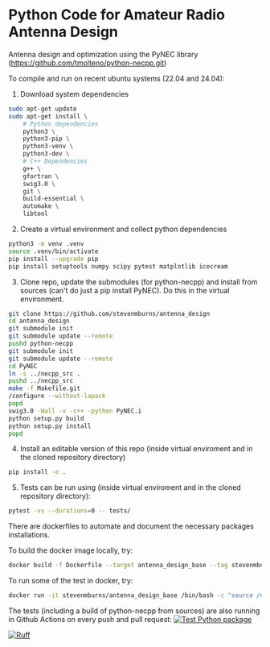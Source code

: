 # Python Code for Amateur Radio Antenna Design

Antenna design and optimization using the PyNEC library (https://github.com/tmolteno/python-necpp.git)

To compile and run on recent ubuntu systems (22.04 and 24.04):

1. Download system dependencies
```bash
sudo apt-get update
sudo apt-get install \
    # Python dependencies
    python3 \
    python3-pip \
    python3-venv \
    python3-dev \
    # C++ Dependencies
    g++ \
    gfortran \
    swig3.0 \
    git \
    build-essential \
    automake \
    libtool
```

2. Create a virtual environment and collect python dependencies
```bash
python3 -m venv .venv
source .venv/bin/activate
pip install --upgrade pip
pip install setuptools numpy scipy pytest matplotlib icecream
```

3. Clone repo, update the submodules (for python-necpp) and install from sources (can't do just a pip install PyNEC). Do this in the virtual environment.
```bash
git clone https://github.com/stevenmburns/antenna_design
cd antenna_design
git submodule init
git submodule update --remote
pushd python-necpp
git submodule init
git submodule update --remote
cd PyNEC
ln -s ../necpp_src .
pushd ../necpp_src
make -f Makefile.git
/configure --without-lapack
popd
swig3.0 -Wall -v -c++ -python PyNEC.i
python setup.py build
python setup.py install
popd
```

4. Install an editable version of this repo (inside virtual enviroment and in the cloned repository directory)
```bash
pip install -e .
```

5. Tests can be run using (inside virtual enviroment and in the cloned repository directory):
```bash
pytest -vv --durations=0 -- tests/
```

There are dockerfiles to automate and document the necessary packages installations.

To build the docker image locally, try:
```bash
docker build -f Dockerfile --target antenna_design_base --tag stevenmburns/antenna_design_base .
```
To run some of the test in docker, try:
```bash
docker run -it stevenmburns/antenna_design_base /bin/bash -c "source /opt/.venv/bin/activate && cd /opt/antenna_design && pytest -vv --durations=0 -- tests/test_dipole.py tests/test_invvee.py" 
```

The tests (including a build of python-necpp from sources) are also running in Github Actions on every push and pull request:
[![Test Python package](https://github.com/stevenmburns/antenna_design/actions/workflows/test.yml/badge.svg)](https://github.com/stevenmburns/antenna_design/actions/workflows/test.yml)

[![Ruff](https://github.com/stevenmburns/antenna_design/actions/workflows/ruff.yml/badge.svg)](https://github.com/stevenmburns/antenna_design/actions/workflows/ruff.yml)

